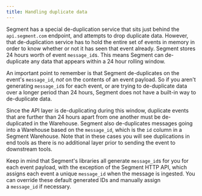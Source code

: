 ```yaml
---
title: Handling duplicate data
---
```


Segment has a special de-duplication service that sits just behind the `api.segment.com` endpoint, and attempts to drop duplicate data. However, that de-duplication service has to hold the entire set of events in memory in order to know whether or not it has seen that event already. Segment stores 24 hours worth of event `message_id`s. This means Segment can de-duplicate any data that appears within a 24 hour rolling window.

An important point to remember is that Segment de-duplicates on the event's `message_id`, _not_ on the contents of an event payload. So if you aren't generating `message_id`s for each event, or are trying to de-duplicate data over a longer period than 24 hours, Segment does not have a built-in way to de-duplicate data.

Since the API layer is de-duplicating during this window, duplicate events that are further than 24 hours apart from one another must be de-duplicated in the Warehouse. Segment also de-duplicates messages going into a Warehouse based on the `message_id`, which is the `id` column in a Segment Warehouse. Note that in these cases you will see duplications in end tools as there is no additional layer prior to sending the event to downstream tools.

Keep in mind that Segment's libraries all generate `message_id`s for you for each event payload, with the exception of the Segment HTTP API, which assigns each event a unique `message_id` when the message is ingested. You can override these default generated IDs and manually assign a `message_id` if necessary.

